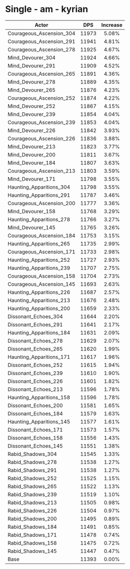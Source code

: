 # Single - am - kyrian
| Actor | DPS | Increase |
|---|:---:|:---:|
|Courageous_Ascension_304|11973|5.08%|
|Courageous_Ascension_291|11941|4.81%|
|Courageous_Ascension_278|11925|4.67%|
|Mind_Devourer_304|11924|4.66%|
|Mind_Devourer_291|11909|4.52%|
|Courageous_Ascension_265|11891|4.36%|
|Mind_Devourer_278|11889|4.35%|
|Mind_Devourer_265|11876|4.23%|
|Courageous_Ascension_252|11874|4.22%|
|Mind_Devourer_252|11867|4.15%|
|Mind_Devourer_239|11854|4.04%|
|Courageous_Ascension_239|11853|4.04%|
|Mind_Devourer_226|11842|3.93%|
|Courageous_Ascension_226|11836|3.88%|
|Mind_Devourer_213|11823|3.77%|
|Mind_Devourer_200|11811|3.67%|
|Mind_Devourer_184|11807|3.63%|
|Courageous_Ascension_213|11803|3.59%|
|Mind_Devourer_171|11798|3.55%|
|Haunting_Apparitions_304|11798|3.55%|
|Haunting_Apparitions_291|11787|3.46%|
|Courageous_Ascension_200|11777|3.36%|
|Mind_Devourer_158|11768|3.29%|
|Haunting_Apparitions_278|11766|3.27%|
|Mind_Devourer_145|11765|3.26%|
|Courageous_Ascension_184|11753|3.15%|
|Haunting_Apparitions_265|11735|2.99%|
|Courageous_Ascension_171|11733|2.98%|
|Haunting_Apparitions_252|11727|2.93%|
|Haunting_Apparitions_239|11707|2.75%|
|Courageous_Ascension_158|11704|2.73%|
|Courageous_Ascension_145|11693|2.63%|
|Haunting_Apparitions_226|11687|2.57%|
|Haunting_Apparitions_213|11676|2.48%|
|Haunting_Apparitions_200|11659|2.33%|
|Dissonant_Echoes_304|11644|2.20%|
|Dissonant_Echoes_291|11641|2.17%|
|Haunting_Apparitions_184|11631|2.09%|
|Dissonant_Echoes_278|11629|2.07%|
|Dissonant_Echoes_265|11620|1.99%|
|Haunting_Apparitions_171|11617|1.96%|
|Dissonant_Echoes_252|11615|1.94%|
|Dissonant_Echoes_239|11610|1.90%|
|Dissonant_Echoes_226|11601|1.82%|
|Dissonant_Echoes_213|11596|1.78%|
|Haunting_Apparitions_158|11596|1.78%|
|Dissonant_Echoes_200|11581|1.65%|
|Dissonant_Echoes_184|11579|1.63%|
|Haunting_Apparitions_145|11577|1.61%|
|Dissonant_Echoes_171|11573|1.57%|
|Dissonant_Echoes_158|11556|1.43%|
|Dissonant_Echoes_145|11551|1.38%|
|Rabid_Shadows_304|11545|1.33%|
|Rabid_Shadows_278|11538|1.27%|
|Rabid_Shadows_291|11538|1.27%|
|Rabid_Shadows_252|11525|1.15%|
|Rabid_Shadows_265|11522|1.13%|
|Rabid_Shadows_239|11519|1.10%|
|Rabid_Shadows_213|11505|0.98%|
|Rabid_Shadows_226|11504|0.97%|
|Rabid_Shadows_200|11495|0.89%|
|Rabid_Shadows_184|11491|0.85%|
|Rabid_Shadows_171|11478|0.74%|
|Rabid_Shadows_158|11475|0.72%|
|Rabid_Shadows_145|11447|0.47%|
|Base|11393|0.00%|
